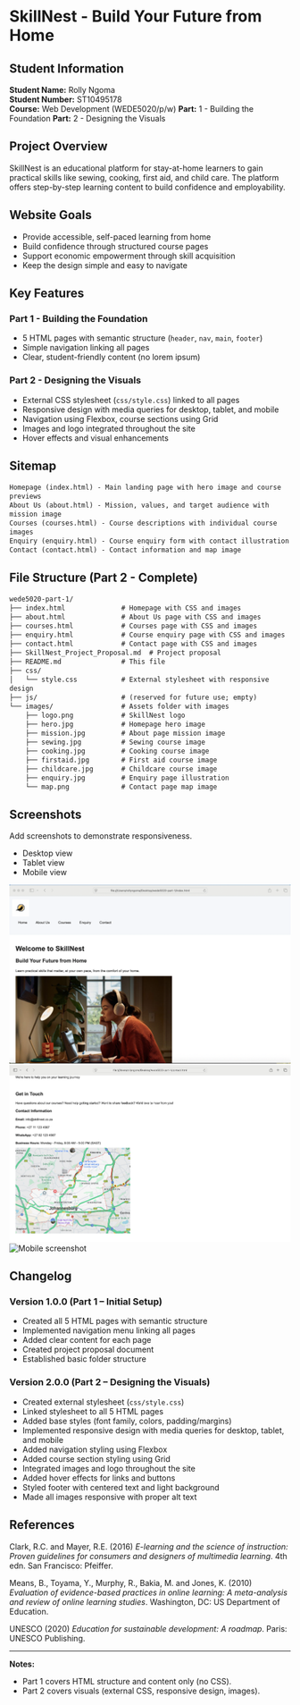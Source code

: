 # SkillNest - Build Your Future from Home

## Student Information
**Student Name:** Rolly Ngoma  
**Student Number:** ST10495178  
**Course:** Web Development (WEDE5020/p/w) 
**Part:** 1 - Building the Foundation 
**Part:** 2 - Designing the Visuals

## Project Overview

SkillNest is an educational platform for stay-at-home learners to gain practical skills like sewing, cooking, first aid, and child care. The platform offers step-by-step learning content to build confidence and employability.

## Website Goals
- Provide accessible, self-paced learning from home
- Build confidence through structured course pages
- Support economic empowerment through skill acquisition
- Keep the design simple and easy to navigate

## Key Features
### Part 1 - Building the Foundation
- 5 HTML pages with semantic structure (`header`, `nav`, `main`, `footer`)
- Simple navigation linking all pages
- Clear, student-friendly content (no lorem ipsum)

### Part 2 - Designing the Visuals
- External CSS stylesheet (`css/style.css`) linked to all pages
- Responsive design with media queries for desktop, tablet, and mobile
- Navigation using Flexbox, course sections using Grid
- Images and logo integrated throughout the site
- Hover effects and visual enhancements

## Sitemap
```
Homepage (index.html) - Main landing page with hero image and course previews
About Us (about.html) - Mission, values, and target audience with mission image
Courses (courses.html) - Course descriptions with individual course images
Enquiry (enquiry.html) - Course enquiry form with contact illustration
Contact (contact.html) - Contact information and map image
```

## File Structure (Part 2 - Complete)
```
wede5020-part-1/
├── index.html              # Homepage with CSS and images
├── about.html              # About Us page with CSS and images
├── courses.html            # Courses page with CSS and images
├── enquiry.html            # Course enquiry page with CSS and images
├── contact.html            # Contact page with CSS and images
├── SkillNest_Project_Proposal.md  # Project proposal
├── README.md               # This file
├── css/
│   └── style.css           # External stylesheet with responsive design
├── js/                     # (reserved for future use; empty)
└── images/                 # Assets folder with images
    ├── logo.png            # SkillNest logo
    ├── hero.jpg            # Homepage hero image
    ├── mission.jpg         # About page mission image
    ├── sewing.jpg          # Sewing course image
    ├── cooking.jpg         # Cooking course image
    ├── firstaid.jpg        # First aid course image
    ├── childcare.jpg       # Childcare course image
    ├── enquiry.jpg         # Enquiry page illustration
    └── map.png             # Contact page map image
```

## Screenshots
Add screenshots to demonstrate responsiveness.

- Desktop view
- Tablet view
- Mobile view

![Desktop screenshot](https://github.com/rollyngoma/wede5020-part-1-assignment-1/blob/7ad5e88db16fc44ab60cc5478ba19d5354eb3c2c/images%3Adesktop.png)
![Tablet screenshot](https://github.com/rollyngoma/wede5020-part-1-assignment-1/blob/7ad5e88db16fc44ab60cc5478ba19d5354eb3c2c/images%3Atablet.png)
![Mobile screenshot](images:desktop.png)

## Changelog
### Version 1.0.0 (Part 1 – Initial Setup)
- Created all 5 HTML pages with semantic structure
- Implemented navigation menu linking all pages
- Added clear content for each page
- Created project proposal document
- Established basic folder structure

### Version 2.0.0 (Part 2 – Designing the Visuals)
- Created external stylesheet (`css/style.css`)
- Linked stylesheet to all 5 HTML pages
- Added base styles (font family, colors, padding/margins)
- Implemented responsive design with media queries for desktop, tablet, and mobile
- Added navigation styling using Flexbox
- Added course section styling using Grid
- Integrated images and logo throughout the site
- Added hover effects for links and buttons
- Styled footer with centered text and light background
- Made all images responsive with proper alt text

## References
Clark, R.C. and Mayer, R.E. (2016) *E-learning and the science of instruction: Proven guidelines for consumers and designers of multimedia learning*. 4th edn. San Francisco: Pfeiffer.

Means, B., Toyama, Y., Murphy, R., Bakia, M. and Jones, K. (2010) *Evaluation of evidence-based practices in online learning: A meta-analysis and review of online learning studies*. Washington, DC: US Department of Education.

UNESCO (2020) *Education for sustainable development: A roadmap*. Paris: UNESCO Publishing.

---

**Notes:**
- Part 1 covers HTML structure and content only (no CSS).
- Part 2 covers visuals (external CSS, responsive design, images).
